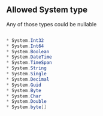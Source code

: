 
## Allowed System type
Any of those types could be nullable
```csharp

* System.Int32
* System.Int64
* System.Boolean
* System.DateTime
* System.TimeSpan
* System.String
* System.Single
* System.Decimal
* System.Guid
* System.Byte
* System.Char
* System.Double
* System.byte[]
```
